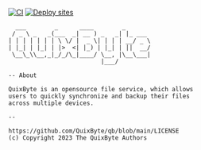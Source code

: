 <!-- SPDX-License-Identifier: AGPL-3.0-only -->

<!-- ████████████████████████████████████████████████ -->
<!-- █─▄▄▄─█▄─██─▄█▄─▄█▄─▀─▄█▄─▄─▀█▄─█─▄█─▄─▄─█▄─▄▄─█ -->
<!-- █─██▀─██─██─███─███▀─▀███─▄─▀██▄─▄████─████─▄█▀█ -->
<!-- ▀───▄▄▀▀▄▄▄▄▀▀▄▄▄▀▄▄█▄▄▀▄▄▄▄▀▀▀▄▄▄▀▀▀▄▄▄▀▀▄▄▄▄▄▀ -->
<!-- https://github.com/QuixByte/qb/blob/main/LICENSE -->

<!-- (c) Copyright 2023 The QuixByte Authors -->

[![CI](https://github.com/QuixByte/qb/actions/workflows/ci.yaml/badge.svg)](https://github.com/QuixByte/qb/actions/workflows/ci.yaml)
[![Deploy sites](https://github.com/QuixByte/qb/actions/workflows/deploy.yaml/badge.svg)](https://github.com/QuixByte/qb/actions/workflows/deploy.yaml)

```
  ___        _      ____        _
 / _ \ _   _(___  _| __ ) _   _| |_ ___
| | | | | | | \ \/ |  _ \| | | | __/ _ \
| |_| | |_| | |>  <| |_) | |_| | ||  __/
 \__\_\\__,_|_/_/\_|____/ \__, |\__\___|
                          |___/

-- About

QuixByte is an opensource file service, which allows
users to quickly synchronize and backup their files
across multiple devices.

--

https://github.com/QuixByte/qb/blob/main/LICENSE
(c) Copyright 2023 The QuixByte Authors
```
